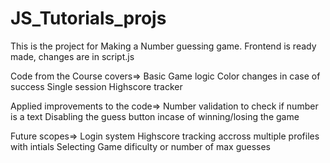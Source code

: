 # JS_Tutorials_projs
This is the project for Making a Number guessing game. Frontend is ready made, changes are in script.js 

Code from the Course covers=>
Basic Game logic
Color changes in case of success
Single session Highscore tracker

Applied improvements to the code=>
Number validation to check if number is a text
Disabling the guess button incase of winning/losing the game

Future scopes=>
Login system
Highscore tracking accross multiple profiles with intials
Selecting Game dificulty or number of max guesses
